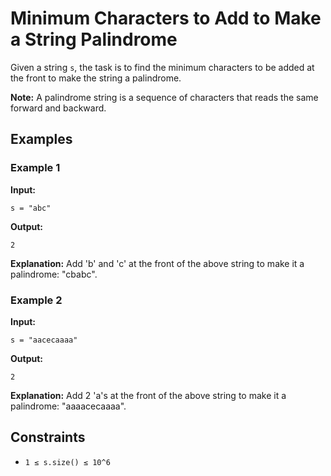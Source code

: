 # Minimum Characters to Add to Make a String Palindrome

Given a string `s`, the task is to find the minimum characters to be added at the front to make the string a palindrome.

**Note:** A palindrome string is a sequence of characters that reads the same forward and backward.

## Examples

### Example 1
**Input:** 
```
s = "abc"
```
**Output:** 
```
2
```
**Explanation:** 
Add 'b' and 'c' at the front of the above string to make it a palindrome: "cbabc".

### Example 2
**Input:** 
```
s = "aacecaaaa"
```
**Output:** 
```
2
```
**Explanation:** 
Add 2 'a's at the front of the above string to make it a palindrome: "aaaacecaaaa".

## Constraints
- `1 ≤ s.size() ≤ 10^6`